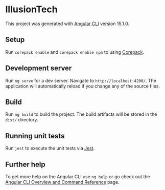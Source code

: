 # IllusionTech

This project was generated with [Angular CLI](https://github.com/angular/angular-cli) version 15.1.0.

## Setup

Run `corepack enable` and `corepack enable npm` to using [Corepack](https://nodejs.org/api/corepack.html).

## Development server

Run `ng serve` for a dev server. Navigate to `http://localhost:4200/`. The application will automatically reload if you change any of the source files.

## Build

Run `ng build` to build the project. The build artifacts will be stored in the `dist/` directory.

## Running unit tests

Run `jest` to execute the unit tests via [Jest](https://jestjs.io).

## Further help

To get more help on the Angular CLI use `ng help` or go check out the [Angular CLI Overview and Command Reference](https://angular.io/cli) page.
